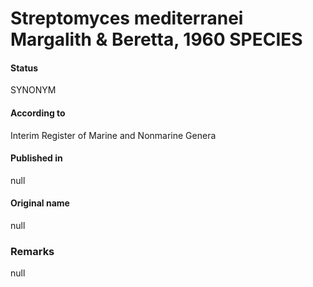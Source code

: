 # Streptomyces mediterranei Margalith & Beretta, 1960 SPECIES

#### Status
SYNONYM

#### According to
Interim Register of Marine and Nonmarine Genera

#### Published in
null

#### Original name
null

### Remarks
null